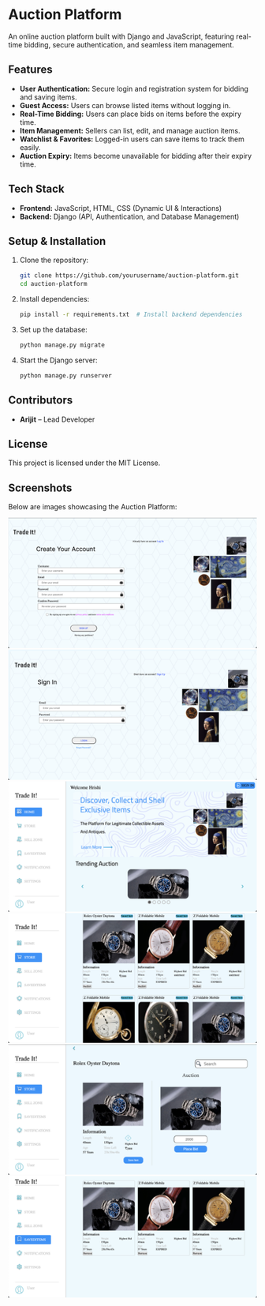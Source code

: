 # Auction Platform

An online auction platform built with Django and JavaScript, featuring real-time bidding, secure authentication, and seamless item management.

## Features
- **User Authentication:** Secure login and registration system for bidding and saving items.
- **Guest Access:** Users can browse listed items without logging in.
- **Real-Time Bidding:** Users can place bids on items before the expiry time.
- **Item Management:** Sellers can list, edit, and manage auction items.
- **Watchlist & Favorites:** Logged-in users can save items to track them easily.
- **Auction Expiry:** Items become unavailable for bidding after their expiry time.

## Tech Stack
- **Frontend:** JavaScript, HTML, CSS (Dynamic UI & Interactions)
- **Backend:** Django (API, Authentication, and Database Management)

## Setup & Installation
1. Clone the repository:
   ```sh
   git clone https://github.com/yourusername/auction-platform.git
   cd auction-platform
   ```
2. Install dependencies:
   ```sh
   pip install -r requirements.txt  # Install backend dependencies
   ```
3. Set up the database:
   ```sh
   python manage.py migrate  
   ```
4. Start the Django server:
   ```sh
   python manage.py runserver  
   ```

## Contributors
- **Arijit** – Lead Developer

## License
This project is licensed under the MIT License.

## Screenshots
Below are images showcasing the Auction Platform:

![Auction Screenshot 1](https://github.com/ArijitRoy22/Mini-Project2/blob/main/Images/SignUpPage.JPG)
![Auction Screenshot 2](https://github.com/ArijitRoy22/Mini-Project2/blob/main/Images/SignInPage.JPG)
![Auction Screenshot 3](https://github.com/ArijitRoy22/Mini-Project2/blob/main/Images/HomePage.JPG)
![Auction Screenshot 4](https://github.com/ArijitRoy22/Mini-Project2/blob/main/Images/StorePage.JPG)
![Auction Screenshot 5](https://github.com/ArijitRoy22/Mini-Project2/blob/main/Images/AuctionPage.JPG)
![Auction Screenshot 6](https://github.com/ArijitRoy22/Mini-Project2/blob/main/Images/SavedPage.JPG)
